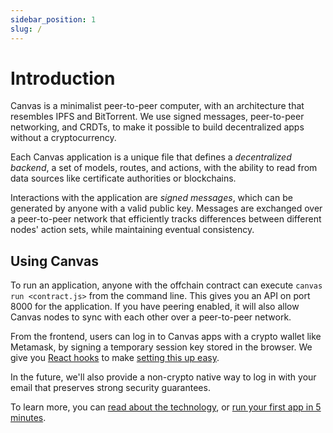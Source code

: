 ```yaml
---
sidebar_position: 1
slug: /
---
```


# Introduction

Canvas is a minimalist peer-to-peer computer, with an architecture that resembles IPFS and BitTorrent. We use signed messages, peer-to-peer networking, and CRDTs, to make it possible to build decentralized apps without a cryptocurrency.

Each Canvas application is a unique file that defines a *decentralized backend*, a set of models, routes, and actions, with the ability to read from data sources like certificate authorities or blockchains.

Interactions with the application are *signed messages*, which can be generated by anyone with a valid public key. Messages are exchanged over a peer-to-peer network that efficiently tracks differences between different nodes' action sets, while maintaining eventual consistency.

## Using Canvas

To run an application, anyone with the offchain contract can execute `canvas run <contract.js>` from the command line. This gives you an API on port 8000 for the application. If you have peering enabled, it will also allow Canvas nodes to sync with each other over a peer-to-peer network.

From the frontend, users can log in to Canvas apps with a crypto wallet like Metamask, by signing a temporary session key stored in the browser. We give you [React hooks](https://www.npmjs.com/package/@canvas-js/hooks) to make [setting this up easy](./docs/tutorial/writing-a-canvas-frontend).

In the future, we'll also provide a non-crypto native way to log in with your email that preserves strong security guarantees.

To learn more, you can [read about the technology](./docs/about), or [run your first app in 5 minutes](./docs/tutorial/writing-a-canvas-contract).
